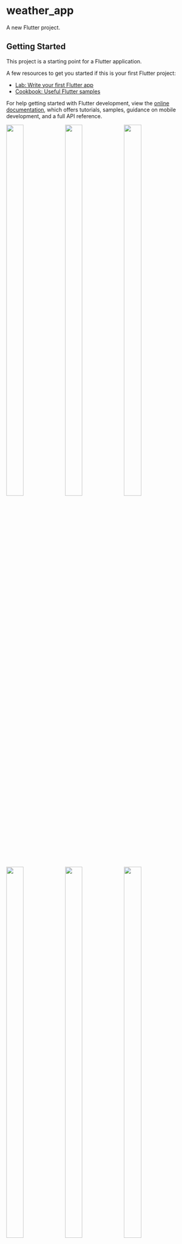 # weather_app

A new Flutter project.

## Getting Started

This project is a starting point for a Flutter application.

A few resources to get you started if this is your first Flutter project:

- [Lab: Write your first Flutter app](https://docs.flutter.dev/get-started/codelab)
- [Cookbook: Useful Flutter samples](https://docs.flutter.dev/cookbook)

For help getting started with Flutter development, view the
[online documentation](https://docs.flutter.dev/), which offers tutorials,
samples, guidance on mobile development, and a full API reference.
<p>
  <img src="https://github.com/kaushikHadiya1234/weather_app_api/assets/119835333/034a1b04-0d1a-4312-8add-015192dedb3c" height="50%" width="30%">
  <img src="https://github.com/kaushikHadiya1234/weather_app_api/assets/119835333/08a422a6-6761-4941-91b1-9d26c4ffa4a7" height="50%" width="30%">
  <img src="https://github.com/kaushikHadiya1234/weather_app_api/assets/119835333/23c1e319-c0e0-4e5d-8573-be0aad60876d" height="50%" width="30%">
  <img src="https://github.com/kaushikHadiya1234/weather_app_api/assets/119835333/1d3bf6f1-e65a-4cfb-b31b-45434f966093" height="50%" width="30%">
  <img src="https://github.com/kaushikHadiya1234/weather_app_api/assets/119835333/934a00fd-b2c4-4724-a69b-cea6c371ebce" height="50%" width="30%">
  <img src="https://github.com/kaushikHadiya1234/weather_app_api/assets/119835333/4549577b-8c51-4aa6-90dd-ee7dca0e7149" height="50%" width="30%">
  </p>
  
  
  
  
  
  
  
  
  
  
  
  
  
  
